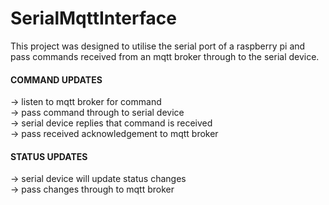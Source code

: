 # SerialMqttInterface

This project was designed to utilise the serial port of a raspberry pi and pass commands received from an mqtt broker through to the serial device.

#### COMMAND UPDATES
-> listen to mqtt broker for command<br>
-> pass command through to serial device<br>
-> serial device replies that command is received<br>
-> pass received acknowledgement to mqtt broker<br>

#### STATUS UPDATES
-> serial device will update status changes<br>
-> pass changes through to mqtt broker<br>
